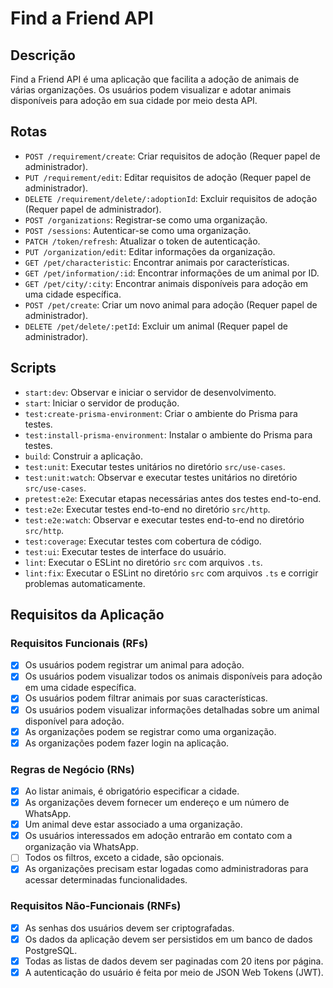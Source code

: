 # Find a Friend API

## Descrição

Find a Friend API é uma aplicação que facilita a adoção de animais de várias organizações. Os usuários podem visualizar e adotar animais disponíveis para adoção em sua cidade por meio desta API.

## Rotas

- `POST /requirement/create`: Criar requisitos de adoção (Requer papel de administrador).
- `PUT /requirement/edit`: Editar requisitos de adoção (Requer papel de administrador).
- `DELETE /requirement/delete/:adoptionId`: Excluir requisitos de adoção (Requer papel de administrador).
- `POST /organizations`: Registrar-se como uma organização.
- `POST /sessions`: Autenticar-se como uma organização.
- `PATCH /token/refresh`: Atualizar o token de autenticação.
- `PUT /organization/edit`: Editar informações da organização.
- `GET /pet/characteristic`: Encontrar animais por características.
- `GET /pet/information/:id`: Encontrar informações de um animal por ID.
- `GET /pet/city/:city`: Encontrar animais disponíveis para adoção em uma cidade específica.
- `POST /pet/create`: Criar um novo animal para adoção (Requer papel de administrador).
- `DELETE /pet/delete/:petId`: Excluir um animal (Requer papel de administrador).

## Scripts

- `start:dev`: Observar e iniciar o servidor de desenvolvimento.
- `start`: Iniciar o servidor de produção.
- `test:create-prisma-environment`: Criar o ambiente do Prisma para testes.
- `test:install-prisma-environment`: Instalar o ambiente do Prisma para testes.
- `build`: Construir a aplicação.
- `test:unit`: Executar testes unitários no diretório `src/use-cases`.
- `test:unit:watch`: Observar e executar testes unitários no diretório `src/use-cases`.
- `pretest:e2e`: Executar etapas necessárias antes dos testes end-to-end.
- `test:e2e`: Executar testes end-to-end no diretório `src/http`.
- `test:e2e:watch`: Observar e executar testes end-to-end no diretório `src/http`.
- `test:coverage`: Executar testes com cobertura de código.
- `test:ui`: Executar testes de interface do usuário.
- `lint`: Executar o ESLint no diretório `src` com arquivos `.ts`.
- `lint:fix`: Executar o ESLint no diretório `src` com arquivos `.ts` e corrigir problemas automaticamente.

## Requisitos da Aplicação

### Requisitos Funcionais (RFs)

- [x] Os usuários podem registrar um animal para adoção.
- [x] Os usuários podem visualizar todos os animais disponíveis para adoção em uma cidade específica.
- [x] Os usuários podem filtrar animais por suas características.
- [x] Os usuários podem visualizar informações detalhadas sobre um animal disponível para adoção.
- [x] As organizações podem se registrar como uma organização.
- [x] As organizações podem fazer login na aplicação.

### Regras de Negócio (RNs)

- [x] Ao listar animais, é obrigatório especificar a cidade.
- [x] As organizações devem fornecer um endereço e um número de WhatsApp.
- [x] Um animal deve estar associado a uma organização.
- [x] Os usuários interessados em adoção entrarão em contato com a organização via WhatsApp.
- [ ] Todos os filtros, exceto a cidade, são opcionais.
- [x] As organizações precisam estar logadas como administradoras para acessar determinadas funcionalidades.

### Requisitos Não-Funcionais (RNFs)

- [x] As senhas dos usuários devem ser criptografadas.
- [x] Os dados da aplicação devem ser persistidos em um banco de dados PostgreSQL.
- [x] Todas as listas de dados devem ser paginadas com 20 itens por página.
- [x] A autenticação do usuário é feita por meio de JSON Web Tokens (JWT).